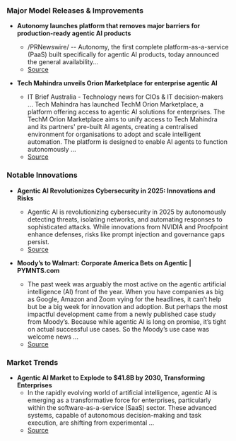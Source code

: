 ### Major Model Releases & Improvements

- **Autonomy launches platform that removes major barriers for production-ready agentic AI products**
  - /PRNewswire/ -- Autonomy, the first complete platform-as-a-service (PaaS) built specifically for agentic AI products, today announced the general availability...
  - [Source](https://prnewswire.com/news-releases/autonomy-launches-platform-that-removes-major-barriers-for-production-ready-agentic-ai-products-302567577.html)

- **Tech Mahindra unveils Orion Marketplace for enterprise agentic AI**
  - IT Brief Australia - Technology news for CIOs & IT decision-makers ... Tech Mahindra has launched TechM Orion Marketplace, a platform offering access to agentic AI solutions for enterprises. The TechM Orion Marketplace aims to unify access to Tech Mahindra and its partners' pre-built AI agents, creating a centralised environment for organisations to adopt and scale intelligent automation. The platform is designed to enable AI agents to function autonomously ...
  - [Source](https://itbrief.com.au/story/tech-mahindra-unveils-orion-marketplace-for-enterprise-agentic-ai)

### Notable Innovations

- **Agentic AI Revolutionizes Cybersecurity in 2025: Innovations and Risks**
  - Agentic AI is revolutionizing cybersecurity in 2025 by autonomously detecting threats, isolating networks, and automating responses to sophisticated attacks. While innovations from NVIDIA and Proofpoint enhance defenses, risks like prompt injection and governance gaps persist.
  - [Source](https://webpronews.com/agentic-ai-revolutionizes-cybersecurity-in-2025-innovations-and-risks)

- **Moody’s to Walmart: Corporate America Bets on Agentic | PYMNTS.com**
  - The past week was arguably the most active on the agentic artificial intelligence (AI) front of the year. When you have companies as big as Google, Amazon and Zoom vying for the headlines, it can’t help but be a big week for innovation and adoption. But perhaps the most impactful development came from a newly published case study from Moody’s. Because while agentic AI is long on promise, it’s tight on actual successful use cases. So the Moody’s use case was welcome news ...
  - [Source](https://www.pymnts.com/artificial-intelligence-2/2025/moodys-to-walmart-corporate-america-bets-on-agentic/)

### Market Trends

- **Agentic AI Market to Explode to $41.8B by 2030, Transforming Enterprises**
  - In the rapidly evolving world of artificial intelligence, agentic AI is emerging as a transformative force for enterprises, particularly within the software-as-a-service (SaaS) sector. These advanced systems, capable of autonomous decision-making and task execution, are shifting from experimental ...
  - [Source](https://webpronews.com/agentic-ai-market-to-explode-to-41-8b-by-2030-transforming-enterprises)